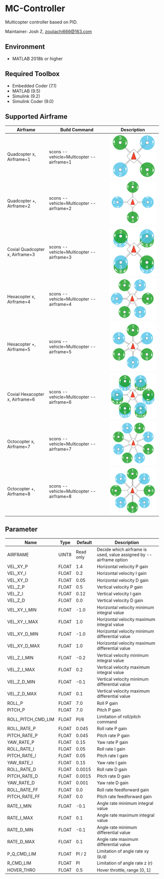 # MC-Controller
Multicopter controller based on PID.

Maintainer: Josh Z, zoujiachi666@163.com

## Environment

- MATLAB 2018b or higher

## Required Toolbox

- Embedded Coder (7.1)
- MATLAB (9.5)
- Simulink (9.2)
- Simulink Coder (9.0)

## Supported Airframe
| Airframe                        | Build Command                             | Description                          |
| ------------------------------- | ----------------------------------------- | ------------------------------------ |
| Quadcopter x, Airframe=1        | scons --vehicle=Multicopter --airframe=1  | ![quad_x](https://github.com/Firmament-Autopilot/FMT-DOCS/blob/main/docs/figures/quad_x.png)     |
| Quadcopter +, Airframe=2        | scons --vehicle=Multicopter --airframe=2  | ![quad_+](https://github.com/Firmament-Autopilot/FMT-DOCS/blob/main/docs/figures/quad_+.png)     |
| Coxial Quadcopter x, Airframe=3 | scons  --vehicle=Multicopter --airframe=3 | ![quad_+](https://github.com/Firmament-Autopilot/FMT-DOCS/blob/main/docs/figures/cox_quad_x.png) |
| Hexacopter x, Airframe=4        | scons --vehicle=Multicopter --airframe=4  | ![quad_+](https://github.com/Firmament-Autopilot/FMT-DOCS/blob/main/docs/figures/hexa_x.png)     |
| Hexacopter +, Airframe=5        | scons --vehicle=Multicopter --airframe=5  | ![quad_+](https://github.com/Firmament-Autopilot/FMT-DOCS/blob/main/docs/figures/hexa_+.png)     |
| Coxial Hexacopter x, Airframe=6 | scons --vehicle=Multicopter --airframe=6  | ![quad_+](https://github.com/Firmament-Autopilot/FMT-DOCS/blob/main/docs/figures/cox_hexa_x.png) |
| Octocopter x, Airframe=7        | scons --vehicle=Multicopter --airframe=7  | ![quad_+](https://github.com/Firmament-Autopilot/FMT-DOCS/blob/main/docs/figures/octo_x.png)     |
| Octocopter +, Airframe=8        | scons --vehicle=Multicopter --airframe=8  | ![quad_+](https://github.com/Firmament-Autopilot/FMT-DOCS/blob/main/docs/figures/octo_+.png)     |

## Parameter
| Name        | Type   | Default | Description                          |
| ------------| -------| ------- | ------------------------------------ |
| AIRFRAME    | UINT8  | Read only    | Decide which airframe is used, value assigned by --airframe option |
| VEL_XY_P    | FLOAT  | 1.4   | Horizontal velocity P gain  |
| VEL_XY_I    | FLOAT  | 0.2   | Horizontal velocity I gain  |
| VEL_XY_D    | FLOAT  | 0.05   | Horizontal velocity D gain |
| VEL_Z_P    | FLOAT  | 0.5   | Vertical velocity P gain |
| VEL_Z_I    | FLOAT  | 0.12   | Vertical velocity I gain |
| VEL_Z_D    | FLOAT  | 0.0   | Vertical velocity D gain |
| VEL_XY_I_MIN    | FLOAT  | -1.0   | Horizontal velocity minimum integral value |
| VEL_XY_I_MAX    | FLOAT  | 1.0   | Horizontal velocity maximum integral value |
| VEL_XY_D_MIN    | FLOAT  | -1.0   | Horizontal velocity minimum differential value |
| VEL_XY_D_MAX    | FLOAT  | 1.0   | Horizontal velocity maximum differential value |
| VEL_Z_I_MIN    | FLOAT  | -0.2   | Vertical velocity minimum integral value |
| VEL_Z_I_MAX    | FLOAT  | 0.2   | Vertical velocity maximum integral value |
| VEL_Z_D_MIN    | FLOAT  | -0.1   | Vertical velocity minimum differential value |
| VEL_Z_D_MAX    | FLOAT  | 0.1   | Vertical velocity maximum differential value |
| ROLL_P    | FLOAT  | 7.0   | Roll P gain |
| PITCH_P    | FLOAT  | 7.0   | Pitch P gain |
| ROLL_PITCH_CMD_LIM    | FLOAT  | PI/6   | Limitation of roll/pitch command |
| ROLL_RATE_P    | FLOAT  | 0.045   | Roll rate P gain |
| PITCH_RATE_P    | FLOAT  | 0.045   | Pitch rate P gain |
| YAW_RATE_P    | FLOAT  | 0.15   | Yaw rate P gain |
| ROLL_RATE_I    | FLOAT  | 0.05   | Roll rate I gain |
| PITCH_RATE_I    | FLOAT  | 0.05   | Pitch rate I gain |
| YAW_RATE_I    | FLOAT  | 0.15   | Yaw rate I gain |
| ROLL_RATE_D    | FLOAT  | 0.0015   | Roll rate D gain |
| PITCH_RATE_D    | FLOAT  | 0.0015   | Pitch rate D gain |
| YAW_RATE_D    | FLOAT  | 0.001   | Yaw rate D gain |
| ROLL_RATE_FF    | FLOAT  | 0.0   | Roll rate feedforward gain |
| PITCH_RATE_FF    | FLOAT  | 0.0   | Pitch rate feedforward gain |
| RATE_I_MIN    | FLOAT  | -0.1   | Angle rate minimum integral value |
| RATE_I_MAX    | FLOAT  | 0.1   | Angle rate maximum integral value |
| RATE_D_MIN    | FLOAT  | -0.1   | Angle rate minimum differential value |
| RATE_D_MAX    | FLOAT  | 0.1   | Angle rate maximum differential value |
| P_Q_CMD_LIM    | FLOAT  | PI / 2   | Limitation of angle rate xy (p,q) |
| R_CMD_LIM    | FLOAT  | PI   | Limitation of angle rate z (r) |
| HOVER_THRO    | FLOAT  | 0.5   | Hover throttle, range [0, 1] |
